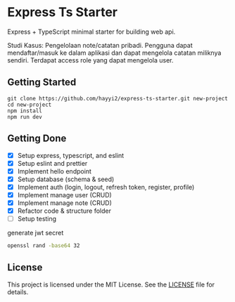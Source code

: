 # Express Ts Starter

Express + TypeScript minimal starter for building web api.

Studi Kasus: Pengelolaan note/catatan pribadi. Pengguna dapat mendaftar/masuk ke dalam aplikasi dan dapat mengelola catatan miliknya sendiri. Terdapat access role yang dapat mengelola user.

## Getting Started

```
git clone https://github.com/hayyi2/express-ts-starter.git new-project
cd new-project
npm install
npm run dev
```

## Getting Done

- [x] Setup express, typescript, and eslint
- [x] Setup eslint and prettier
- [x] Implement hello endpoint
- [x] Setup database (schema & seed)
- [x] Implement auth (login, logout, refresh token, register, profile)
- [x] Implement manage user (CRUD)
- [x] Implement manage note (CRUD)
- [x] Refactor code & structure folder
- [ ] Setup testing

generate jwt secret
```sh
openssl rand -base64 32
```

## License

This project is licensed under the MIT License. See the [LICENSE](https://github.com/hayyi2/express-ts-starter/blob/main/LICENSE) file for details. 
